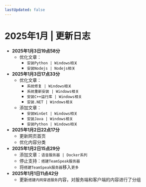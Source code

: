 ```yaml
---
lastUpdated: false
---
```


# 2025年1月 | 更新日志

- **2025年1月3日19点58分**
    - 优化文章：
        - ```安装Python | Windows相关```
        - ```安装Nodejs | Nodejs相关```
- **2025年1月3日17点33分**
    - 优化文章：
        - ```系统修复 | Windows相关```
        - ```系统重新安装 | Windows相关```
        - ```安装C++运行库 | Windows相关```
        - ```安装.NET | Windows相关```
    - 添加文章：
        - ```安装WinGet | Windows相关```
        - ```安装Java | Windows相关```
        - ```安装Python | Windows相关```
- **2025年1月2日22点17分**
    - 更新网页首页
    - 优化内容分类
- **2025年1月2日15点29分**
    - 添加文章：```语音服务器 | Docker系列```
    - 停止支持：```搭建TeamSpeak服务器```
    - 将```搭建TeamSpeak服务器```移入```更多```
- **2025年1月1日11点42分**
    - 更新```搭建内网穿透服务```内容，对服务端和客户端的内容进行了分组